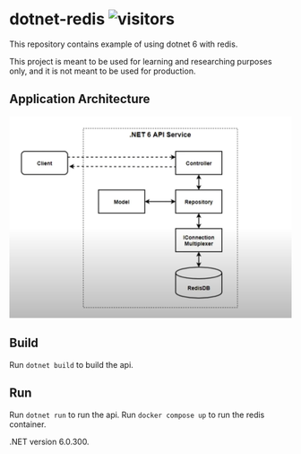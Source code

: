 # dotnet-redis ![visitors](https://visitor-badge.glitch.me/badge?page_id=odilov.redis)

This repository contains example of using dotnet 6 with redis.

This project is meant to be used for learning and researching purposes only, and it is not meant to be used for production.

## Application Architecture

![Application Architecture](application_structure.png?raw=true "Application Architecture")

## Build

Run `dotnet build` to build the api.

## Run

Run `dotnet run` to run the api.
Run `docker compose up` to run the redis container.

.NET version 6.0.300.
